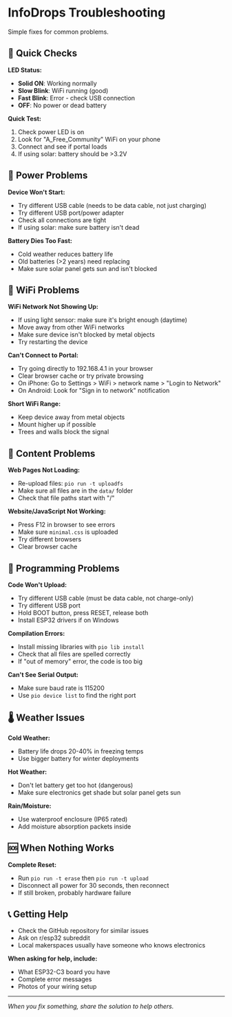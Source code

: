 # InfoDrops Troubleshooting

Simple fixes for common problems.

## 🚨 Quick Checks

**LED Status:**
- **Solid ON**: Working normally
- **Slow Blink**: WiFi running (good)
- **Fast Blink**: Error - check USB connection
- **OFF**: No power or dead battery

**Quick Test:**
1. Check power LED is on
2. Look for "A_Free_Community" WiFi on your phone
3. Connect and see if portal loads
4. If using solar: battery should be >3.2V

## 🔌 Power Problems

**Device Won't Start:**
- Try different USB cable (needs to be data cable, not just charging)
- Try different USB port/power adapter
- Check all connections are tight
- If using solar: make sure battery isn't dead

**Battery Dies Too Fast:**
- Cold weather reduces battery life
- Old batteries (>2 years) need replacing
- Make sure solar panel gets sun and isn't blocked

## 📶 WiFi Problems

**WiFi Network Not Showing Up:**
- If using light sensor: make sure it's bright enough (daytime)
- Move away from other WiFi networks
- Make sure device isn't blocked by metal objects
- Try restarting the device

**Can't Connect to Portal:**
- Try going directly to 192.168.4.1 in your browser
- Clear browser cache or try private browsing
- On iPhone: Go to Settings > WiFi > network name > "Login to Network"
- On Android: Look for "Sign in to network" notification

**Short WiFi Range:**
- Keep device away from metal objects
- Mount higher up if possible
- Trees and walls block the signal

## 📄 Content Problems

**Web Pages Not Loading:**
- Re-upload files: `pio run -t uploadfs`
- Make sure all files are in the `data/` folder
- Check that file paths start with "/" 

**Website/JavaScript Not Working:**
- Press F12 in browser to see errors
- Make sure `minimal.css` is uploaded
- Try different browsers
- Clear browser cache

## 🔧 Programming Problems

**Code Won't Upload:**
- Try different USB cable (must be data cable, not charge-only)
- Try different USB port
- Hold BOOT button, press RESET, release both
- Install ESP32 drivers if on Windows

**Compilation Errors:**
- Install missing libraries with `pio lib install`
- Check that all files are spelled correctly
- If "out of memory" error, the code is too big

**Can't See Serial Output:**
- Make sure baud rate is 115200
- Use `pio device list` to find the right port

## 🌡️ Weather Issues

**Cold Weather:**
- Battery life drops 20-40% in freezing temps
- Use bigger battery for winter deployments

**Hot Weather:**
- Don't let battery get too hot (dangerous)
- Make sure electronics get shade but solar panel gets sun

**Rain/Moisture:**
- Use waterproof enclosure (IP65 rated)
- Add moisture absorption packets inside

## 🆘 When Nothing Works

**Complete Reset:**
- Run `pio run -t erase` then `pio run -t upload`
- Disconnect all power for 30 seconds, then reconnect
- If still broken, probably hardware failure

## 📞 Getting Help

- Check the GitHub repository for similar issues
- Ask on r/esp32 subreddit
- Local makerspaces usually have someone who knows electronics

**When asking for help, include:**
- What ESP32-C3 board you have
- Complete error messages
- Photos of your wiring setup

---

*When you fix something, share the solution to help others.*
